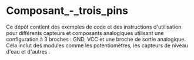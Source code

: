 # Composant_-_trois_pins
Ce dépôt contient des exemples de code et des instructions d'utilisation pour différents capteurs et composants analogiques utilisant une configuration à 3 broches : GND, VCC et une broche de sortie analogique. Cela inclut des modules comme les potentiomètres, les capteurs de niveau d'eau et d'autres .
